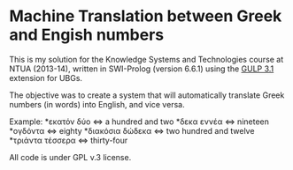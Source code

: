 # Machine Translation between Greek and Engish numbers

This is my solution for the Knowledge Systems and Technologies course at NTUA (2013-14), written in SWI-Prolog (version 6.6.1) using the [GULP 3.1](http://www.cs.toronto.edu/%7Edianaz/2501/Parser/gulp3mod.pl) extension for UBGs.

The objective was to create a system that will automatically translate Greek numbers (in words) into English, and vice versa.

Example:
*εκατόν δύο <=> a hundred and two
*δεκα εννέα <=> nineteen
*ογδόντα <=> eighty
*διακόσια δώδεκα <=> two hundred and twelve
*τριάντα τέσσερα <=> thirty-four

All code is under GPL v.3 license.
